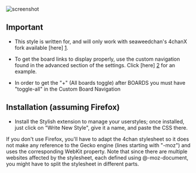 ![screenshot](http://i.imgur.com/b8u3UV5.png)

 Important
-----------

* This style is written for, and will only work with seaweedchan's 4chanX fork available [here] [1].

* To get the board links to display properly, use the custom navigation found in the advanced section of the settings. Click [here] [2] for an example.

* In order to get the "+" (All boards toggle) after BOARDS you must have "toggle-all" in the Custom Board Navigation

Installation (assuming Firefox)
-------------------------------

* Install the Stylish extension to manage your userstyles; once installed, just click on "Write New Style", give it a name, and paste the CSS there.

If you don't use Firefox, you'll have to adapt the 4chan stylesheet so it does not make any reference to the Gecko engine (lines starting with "-moz") and uses the corresponding WebKit property. Note that since there are multiple websites affected by the stylesheet, each defined using @-moz-document, you might have to split the stylesheet in different parts.
<br />
<br />

[1]: http://seaweedchan.github.io/4chan-x/
[2]: http://i.imgur.com/duPWxIu.png
